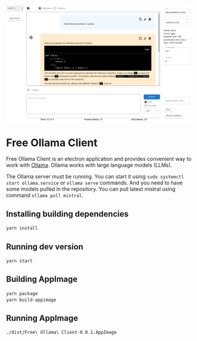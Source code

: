 <img alt="screenshot" width="800" src="https://github.com/pejuko/follamac/blob/main/images/screenshot.png?raw=true" />

# Free Ollama Client

Free Ollama Client is an electron application and provides convenient way to work with
[Ollama](https://ollama.com/). Ollama works with large language models (LLMs).

The Ollama server must be running. You can start it using `sudo systemctl start ollama.service`
or `ollama serve` commands. And you need to have some models pulled in the repository. You can pull
latest mistral using command `ollama pull mistral`.

## Installing building dependencies

```bash
yarn install
```

## Running dev version

```bash
yarn start
```

## Building AppImage

```bash
yarn package
yarn build-appimage
```

## Running AppImage

```bash
./dist/Free\ Ollama\ Client-0.0.1.AppImage
```